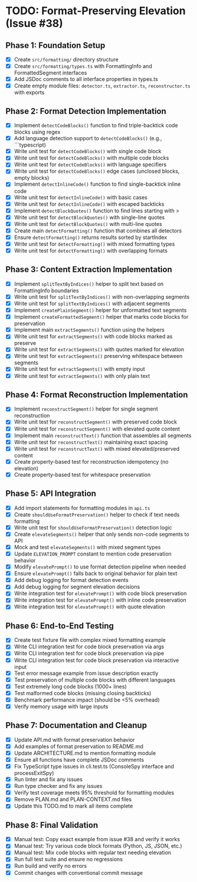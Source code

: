# TODO: Format-Preserving Elevation (Issue #38)

## Phase 1: Foundation Setup

- [x] Create `src/formatting/` directory structure
- [x] Create `src/formatting/types.ts` with FormattingInfo and FormattedSegment interfaces
- [x] Add JSDoc comments to all interface properties in types.ts
- [x] Create empty module files: `detector.ts`, `extractor.ts`, `reconstructor.ts` with exports

## Phase 2: Format Detection Implementation

- [x] Implement `detectCodeBlocks()` function to find triple-backtick code blocks using regex
- [x] Add language detection support to `detectCodeBlocks()` (e.g., ```typescript)
- [x] Write unit test for `detectCodeBlocks()` with single code block
- [x] Write unit test for `detectCodeBlocks()` with multiple code blocks
- [x] Write unit test for `detectCodeBlocks()` with language specifiers
- [x] Write unit test for `detectCodeBlocks()` edge cases (unclosed blocks, empty blocks)
- [x] Implement `detectInlineCode()` function to find single-backtick inline code
- [x] Write unit test for `detectInlineCode()` with basic cases
- [x] Write unit test for `detectInlineCode()` with escaped backticks
- [x] Implement `detectBlockQuotes()` function to find lines starting with >
- [x] Write unit test for `detectBlockQuotes()` with single-line quotes
- [x] Write unit test for `detectBlockQuotes()` with multi-line quotes
- [x] Create main `detectFormatting()` function that combines all detectors
- [x] Ensure `detectFormatting()` returns results sorted by startIndex
- [x] Write unit test for `detectFormatting()` with mixed formatting types
- [x] Write unit test for `detectFormatting()` with overlapping formats

## Phase 3: Content Extraction Implementation

- [x] Implement `splitTextByIndices()` helper to split text based on FormattingInfo boundaries
- [x] Write unit test for `splitTextByIndices()` with non-overlapping segments
- [x] Write unit test for `splitTextByIndices()` with adjacent segments
- [x] Implement `createPlainSegment()` helper for unformatted text segments
- [x] Implement `createFormattedSegment()` helper that marks code blocks for preservation
- [x] Implement main `extractSegments()` function using the helpers
- [x] Write unit test for `extractSegments()` with code blocks marked as preserve
- [x] Write unit test for `extractSegments()` with quotes marked for elevation
- [x] Write unit test for `extractSegments()` preserving whitespace between segments
- [x] Write unit test for `extractSegments()` with empty input
- [x] Write unit test for `extractSegments()` with only plain text

## Phase 4: Format Reconstruction Implementation

- [x] Implement `reconstructSegment()` helper for single segment reconstruction
- [x] Write unit test for `reconstructSegment()` with preserved code block
- [x] Write unit test for `reconstructSegment()` with elevated quote content
- [x] Implement main `reconstructText()` function that assembles all segments
- [x] Write unit test for `reconstructText()` maintaining exact spacing
- [x] Write unit test for `reconstructText()` with mixed elevated/preserved content
- [x] Create property-based test for reconstruction idempotency (no elevation)
- [x] Create property-based test for whitespace preservation

## Phase 5: API Integration

- [x] Add import statements for formatting modules in `api.ts`
- [x] Create `shouldUseFormatPreservation()` helper to check if text needs formatting
- [x] Write unit test for `shouldUseFormatPreservation()` detection logic
- [x] Create `elevateSegments()` helper that only sends non-code segments to API
- [x] Mock and test `elevateSegments()` with mixed segment types
- [x] Update `ELEVATION_PROMPT` constant to mention code preservation behavior
- [x] Modify `elevatePrompt()` to use format detection pipeline when needed
- [x] Ensure `elevatePrompt()` falls back to original behavior for plain text
- [x] Add debug logging for format detection events
- [x] Add debug logging for segment elevation decisions
- [x] Write integration test for `elevatePrompt()` with code block preservation
- [x] Write integration test for `elevatePrompt()` with inline code preservation
- [x] Write integration test for `elevatePrompt()` with quote elevation

## Phase 6: End-to-End Testing

- [x] Create test fixture file with complex mixed formatting example
- [x] Write CLI integration test for code block preservation via args
- [x] Write CLI integration test for code block preservation via pipe
- [x] Write CLI integration test for code block preservation via interactive input
- [x] Test error message example from issue description exactly
- [x] Test preservation of multiple code blocks with different languages
- [x] Test extremely long code blocks (1000+ lines)
- [x] Test malformed code blocks (missing closing backticks)
- [x] Benchmark performance impact (should be <5% overhead)
- [x] Verify memory usage with large inputs

## Phase 7: Documentation and Cleanup

- [x] Update API.md with format preservation behavior
- [x] Add examples of format preservation to README.md
- [x] Update ARCHITECTURE.md to mention formatting module
- [x] Ensure all functions have complete JSDoc comments
- [x] Fix TypeScript type issues in cli.test.ts (ConsoleSpy interface and processExitSpy)
- [x] Run linter and fix any issues
- [x] Run type checker and fix any issues
- [x] Verify test coverage meets 95% threshold for formatting modules
- [x] Remove PLAN.md and PLAN-CONTEXT.md files
- [x] Update this TODO.md to mark all items complete

## Phase 8: Final Validation

- [x] Manual test: Copy exact example from issue #38 and verify it works
- [x] Manual test: Try various code block formats (Python, JS, JSON, etc.)
- [x] Manual test: Mix code blocks with regular text needing elevation
- [x] Run full test suite and ensure no regressions
- [x] Run build and verify no errors
- [x] Commit changes with conventional commit message